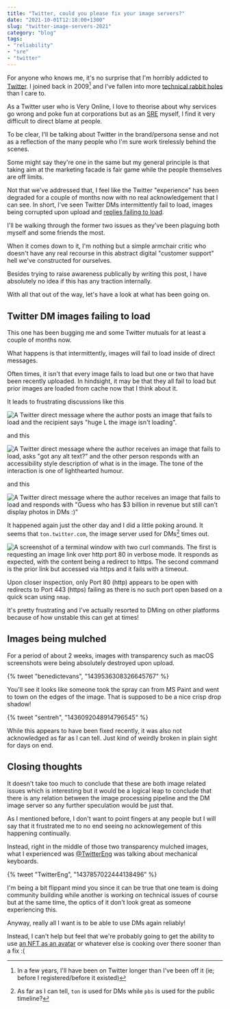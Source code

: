 ```yaml
---
title: "Twitter, could you please fix your image servers?"
date: "2021-10-01T12:18:00+1300"
slug: "twitter-image-servers-2021"
category: "blog"
tags:
- "reliability"
- "sre"
- "twitter"
---
```


For anyone who knows me, it's no surprise that I'm horribly addicted to [Twitter](https://twitter.com). I joined back in 2009[^1] and I've fallen into more [technical rabbit holes](/blog/automation-right/) than I care to.

As a Twitter user who is Very Online, I love to theorise about why services go wrong and poke fun at corporations but as an [SRE](https://en.wikipedia.org/wiki/Site_reliability_engineering) myself, I find it very difficult to direct blame at people.

To be clear, I'll be talking about Twitter in the brand/persona sense and not as a reflection of the many people who I'm sure work tirelessly behind the scenes.

Some might say they're one in the same but my general principle is that taking aim at the marketing facade is fair game while the people themselves are off limits.

Not that we've addressed that, I feel like the Twitter "experience" has been degraded for a couple of months now with no real acknowledgement that I can see. In short, I've seen Twitter DMs intermittently fail to load, images being corrupted upon upload and [replies failing to load](https://twitter.com/wongmjane/status/1440428582308757507).

I'll be walking through the former two issues as they've been plaguing both myself and some friends the most.

When it comes down to it, I'm nothing but a simple armchair critic who doesn't have any real recourse in this abstract digital "customer support" hell we've constructed for ourselves.

Besides trying to raise awareness publically by writing this post, I have absolutely no idea if this has any traction internally.

With all that out of the way, let's have a look at what has been going on.

## Twitter DM images failing to load

This one has been bugging me and some Twitter mutuals for at least a couple of months now.

What happens is that intermittently, images will fail to load inside of direct messages.

Often times, it isn't that every image fails to load but one or two that have been recently uploaded. In hindsight, it may be that they all fail to load but prior images are loaded from cache now that I think about it.

It leads to frustrating discussions like this

![A Twitter direct message where the author posts an image that fails to load and the recipient says "huge L the image isn't loading".](./content/blog/twitter-image-servers-2021/twitter-dm-huge-l.png)

and this

![A Twitter direct message where the author receives an image that fails to load, asks "got any alt text?" and the other person responds with an accessibility style description of what is in the image. The tone of the interaction is one of lighthearted humour.](./content/blog/twitter-image-servers-2021/twitter-dm-alt-text.png)

and this

![A Twitter direct message where the author receives an image that fails to load and responds with "Guess who has $3 billion in revenue but still can't display photos in DMs :)"](./content/blog/twitter-image-servers-2021/twitter-dm-revenue.png)

It happened again just the other day and I did a little poking around. It seems that `ton.twitter.com`, the image server used for DMs[^2] times out.

![A screenshot of a terminal window with two curl commands. The first is requesting an image link over http port 80 in verbose mode. It responds as expected, with the content being a redirect to https. The second command is the prior link but accessed via https and it fails with a timeout.](./content/blog/twitter-image-servers-2021/timeout.png)

Upon closer inspection, only Port 80 (http) appears to be open with redirects to Port 443 (https) failing as there is no such port open based on a quick scan using `nmap`.

It's pretty frustrating and I've actually resorted to DMing on other platforms because of how unstable this can get at times!

## Images being mulched

For a period of about 2 weeks, images with transparency such as macOS screenshots were being absolutely destroyed upon upload.

{% tweet "benedictevans", "1439536308326645767" %}

You'll see it looks like someone took the spray can from MS Paint and went to town on the edges of the image. That is supposed to be a nice crisp drop shadow!

{% tweet "sentreh", "1436092048914796545" %}

While this appears to have been fixed recently, it was also not acknowledged as far as I can tell. Just kind of weirdly broken in plain sight for days on end.

## Closing thoughts

It doesn't take too much to conclude that these are both image related issues which is interesting but it would be a logical leap to conclude that there is any relation between the image processing pipeline and the DM image server so any further speculation would be just that.

As I mentioned before, I don't want to point fingers at any people but I will say that it frustrated me to no end seeing no acknowlegement of this happening continually.

Instead, right in the middle of those two transparency mulched images, what I experienced was [@TwitterEng](https://twitter.com/TwitterEng) was talking about mechanical keyboards.

{% tweet "TwitterEng", "1437857022444138496" %}

I'm being a bit flippant mind you since it can be true that one team is doing community building while another is working on technical issues of course but at the same time, the optics of it don't look great as someone experiencing this.

Anyway, really all I want is to be able to use DMs again reliably!

Instead, I can't help but feel that we're probably going to get the ability to use [an NFT as an avatar](https://twitter.com/TheSmarmyBum/status/1443259893411049475) or whatever else is cooking over there sooner than a fix :(

[^1]: In a few years, I'll have been on Twitter longer than I've been off it (ie; before I registered/before it existed)
[^2]: As far as I can tell, `ton` is used for DMs while `pbs` is used for the public timeline?
